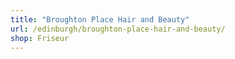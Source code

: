 ```yaml
---
title: "Broughton Place Hair and Beauty"
url: /edinburgh/broughton-place-hair-and-beauty/
shop: Friseur
---
```

